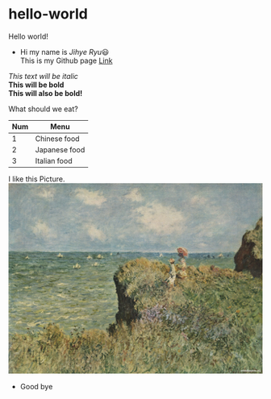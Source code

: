 # hello-world

Hello world!  
* Hi my name is _Jihye Ryu_:smiley:  
This is my Github page [Link](https://github.com/Jihyeryu97) 

*This text will be italic*  
**This will be bold**  
__This will also be bold!__  

What should we eat?

 Num | Menu 
 --- | ---
 1 | Chinese food
 2 | Japanese food
 3 | Italian food

I like this Picture.   
![Picture](claudemonet.jpg)  
- Good bye